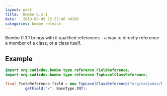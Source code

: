 ```yaml
---
layout: post
title:  Bombe 0.3.1
date:   2019-09-09 22:37:46 +0100
categories: bombe release
---
```


Bombe 0.3.1 brings with it qualified references - a way to directly reference a member of
a class, or a class itself.

## Example

```java
import org.cadixdev.bombe.type.reference.FieldReference;
import org.cadixdev.bombe.type.reference.TopLevelClassReference;

final FieldReference field = new TopLevelClassReference("org/cadixdev/Demo")
        .getField("x", BaseType.INT);
```
